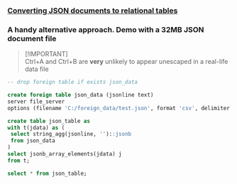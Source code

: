 ### [Converting JSON documents to relational tables](https://www.postgresonline.com/journal/index.php?/archives/420-Converting-JSON-documents-to-relational-tables.html)
### A handy alternative approach. Demo with a 32MB JSON document file
>  [!IMPORTANT]  
> Ctrl+A and Ctrl+B are **very** unlikely to appear unescaped in a real-life data file
```sql
-- drop foreign table if exists json_data

create foreign table json_data (jsonline text)
server file_server
options (filename 'C:/foreign_data/test.json', format 'csv', delimiter e'\x01', quote e'\x02');

create table json_table as
with t(jdata) as (
 select string_agg(jsonline, '')::jsonb
 from json_data
)
select jsonb_array_elements(jdata) j
from t;

select * from json_table;
```
